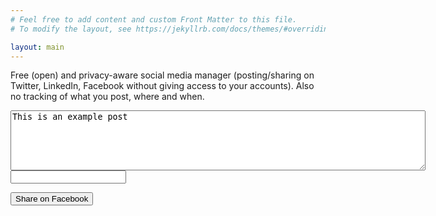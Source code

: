 ```yaml
---
# Feel free to add content and custom Front Matter to this file.
# To modify the layout, see https://jekyllrb.com/docs/themes/#overriding-theme-defaults

layout: main
---
```

Free (open) and privacy-aware social media manager (posting/sharing on Twitter, LinkedIn, Facebook without giving access to your accounts). Also no tracking of what you post, where and when. 

<textarea id="post_message" rows="6" cols="80">This is an example post</textarea>
<input id="post_url" type="text" />

<script>
share_facebook = function(){
    url = 'https://www.facebook.com/sharer/sharer.php?display=popup&u=' + document.getElementById('post_url').value + '&quote=' + document.getElementById('post_url').value;
    options = 'toolbar=0,status=0,resizable=1,width=626,height=436';
    window.open(url,'sharer',options);
}
</script>

<button onclick="share_facebook()">Share on Facebook</button>